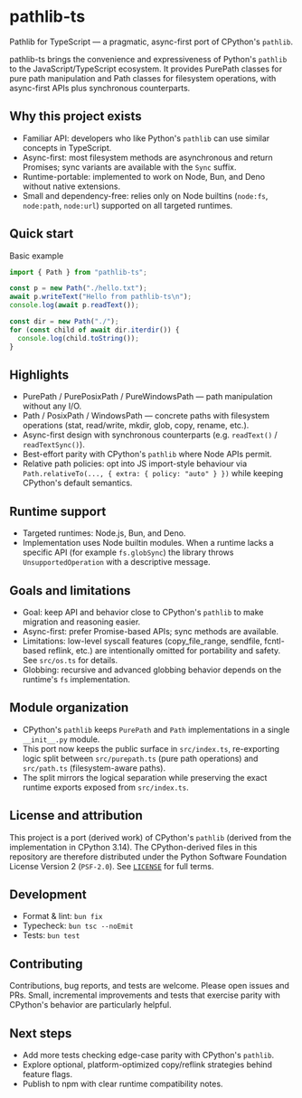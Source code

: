 # pathlib-ts

Pathlib for TypeScript — a pragmatic, async-first port of CPython's `pathlib`.

pathlib-ts brings the convenience and expressiveness of Python's `pathlib` to the JavaScript/TypeScript ecosystem. It provides PurePath classes for pure path manipulation and Path classes for filesystem operations, with async-first APIs plus synchronous counterparts.

## Why this project exists

- Familiar API: developers who like Python's `pathlib` can use similar concepts in TypeScript.
- Async-first: most filesystem methods are asynchronous and return Promises; sync variants are available with the `Sync` suffix.
- Runtime-portable: implemented to work on Node, Bun, and Deno without native extensions.
- Small and dependency-free: relies only on Node builtins (`node:fs`, `node:path`, `node:url`) supported on all targeted runtimes.

## Quick start

Basic example

```ts
import { Path } from "pathlib-ts";

const p = new Path("./hello.txt");
await p.writeText("Hello from pathlib-ts\n");
console.log(await p.readText());

const dir = new Path("./");
for (const child of await dir.iterdir()) {
  console.log(child.toString());
}
```

## Highlights

- PurePath / PurePosixPath / PureWindowsPath — path manipulation without any I/O.
- Path / PosixPath / WindowsPath — concrete paths with filesystem operations (stat, read/write, mkdir, glob, copy, rename, etc.).
- Async-first design with synchronous counterparts (e.g. `readText()` / `readTextSync()`).
- Best-effort parity with CPython's `pathlib` where Node APIs permit.
- Relative path policies: opt into JS import-style behaviour via `Path.relativeTo(..., { extra: { policy: "auto" } })` while keeping CPython's default semantics.

## Runtime support

- Targeted runtimes: Node.js, Bun, and Deno.
- Implementation uses Node builtin modules. When a runtime lacks a specific API (for example `fs.globSync`) the library throws `UnsupportedOperation` with a descriptive message.

## Goals and limitations

- Goal: keep API and behavior close to CPython's `pathlib` to make migration and reasoning easier.
- Async-first: prefer Promise-based APIs; sync methods are available.
- Limitations: low-level syscall features (copy_file_range, sendfile, fcntl-based reflink, etc.) are intentionally omitted for portability and safety. See `src/os.ts` for details.
- Globbing: recursive and advanced globbing behavior depends on the runtime's `fs` implementation.

## Module organization

- CPython's `pathlib` keeps `PurePath` and `Path` implementations in a single `__init__.py` module.
- This port now keeps the public surface in `src/index.ts`, re-exporting logic split between `src/purepath.ts` (pure path operations) and `src/path.ts` (filesystem-aware paths).
- The split mirrors the logical separation while preserving the exact runtime exports exposed from `src/index.ts`.

## License and attribution

This project is a port (derived work) of CPython's `pathlib` (derived from the implementation in CPython 3.14). The CPython-derived files in this repository are therefore distributed under the Python Software Foundation License Version 2 (`PSF-2.0`). See [`LICENSE`](./LICENSE) for full terms.

## Development

- Format & lint: `bun fix`
- Typecheck: `bun tsc --noEmit`
- Tests: `bun test`

## Contributing

Contributions, bug reports, and tests are welcome. Please open issues and PRs. Small, incremental improvements and tests that exercise parity with CPython's behavior are particularly helpful.

## Next steps

- Add more tests checking edge-case parity with CPython's `pathlib`.
- Explore optional, platform-optimized copy/reflink strategies behind feature flags.
- Publish to npm with clear runtime compatibility notes.
